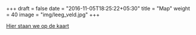 +++
draft = false
date = "2016-11-05T18:25:22+05:30"
title = "Map"
weight = 40 
image = "img/leeg_veld.jpg"
+++

[Hier staan we op de kaart ](https://www.google.nl/maps/@52.1430495,4.4891439,20z) 
